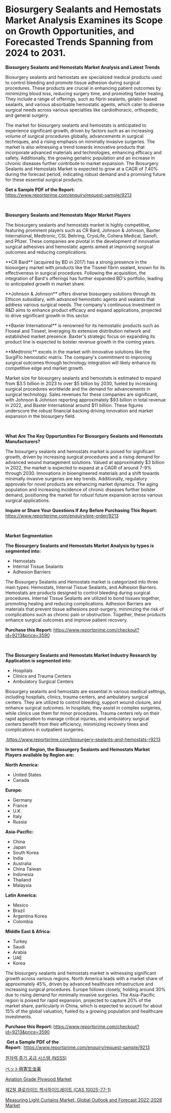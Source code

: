 <p><h1>Biosurgery Sealants and Hemostats Market Analysis Examines its Scope on Growth Opportunities, and Forecasted Trends Spanning from 2024 to 2031.</h1></p><p><strong>Biosurgery Sealants and Hemostats Market Analysis and Latest Trends</strong></p>
<p><p>Biosurgery sealants and hemostats are specialized medical products used to control bleeding and promote tissue adhesion during surgical procedures. These products are crucial in enhancing patient outcomes by minimizing blood loss, reducing surgery time, and promoting faster healing. They include a range of offerings, such as fibrin sealants, gelatin-based sealants, and various absorbable hemostatic agents, which cater to diverse surgical needs across various specialties like cardiothoracic, orthopedic, and general surgery.</p><p>The market for biosurgery sealants and hemostats is anticipated to experience significant growth, driven by factors such as an increasing volume of surgical procedures globally, advancements in surgical techniques, and a rising emphasis on minimally invasive surgeries. The market is also witnessing a trend towards innovative products that incorporate advanced materials and technologies, enhancing efficacy and safety. Additionally, the growing geriatric population and an increase in chronic diseases further contribute to market expansion. The Biosurgery Sealants and Hemostats Market is expected to grow at a CAGR of 7.40% during the forecast period, indicating robust demand and a promising future for these essential surgical products.</p></p>
<p><strong>Get a Sample PDF of the Report:&nbsp;</strong> <a href="https://www.reportprime.com/enquiry/request-sample/9213">https://www.reportprime.com/enquiry/request-sample/9213</a></p>
<p>&nbsp;</p>
<p><strong>Biosurgery Sealants and Hemostats Major Market Players</strong></p>
<p><p>The biosurgery sealants and hemostats market is highly competitive, featuring prominent players such as CR Bard, Johnson & Johnson, Baxter International, Medtronic, CSL Behring, CryoLife, Cohera Medical, Sanofi, and Pfizer. These companies are pivotal in the development of innovative surgical adhesives and hemostatic agents aimed at improving surgical outcomes and reducing complications.</p><p>**CR Bard** (acquired by BD in 2017) has a strong presence in the biosurgery market with products like the Tisseel fibrin sealant, known for its effectiveness in surgical procedures. Following the acquisition, the integration of Bard's offerings has further expanded BD's portfolio, leading to anticipated growth in market share.</p><p>**Johnson & Johnson** offers diverse biosurgery solutions through its Ethicon subsidiary, with advanced hemostatic agents and sealants that address various surgical needs. The company's continuous investment in R&D aims to enhance product efficacy and expand applications, projected to drive significant growth in this sector.</p><p>**Baxter International** is renowned for its hemostatic products such as Floseal and Tisseel, leveraging its extensive distribution network and established market presence. Baxter's strategic focus on expanding its product line is expected to bolster revenue growth in the coming years.</p><p>**Medtronic** excels in the market with innovative solutions like the SurgiFlo hemostatic matrix. The company's commitment to improving surgical outcomes through technology integration will likely enhance its competitive edge and market growth.</p><p>Market size for biosurgery sealants and hemostats is estimated to expand from $3.5 billion in 2023 to over $5 billion by 2030, fueled by increasing surgical procedures worldwide and the demand for advancements in surgical technology. Sales revenues for these companies are significant, with Johnson & Johnson reporting approximately $93 billion in total revenue in 2022, and Baxter International around $11 billion. These figures underscore the robust financial backing driving innovation and market expansion in the biosurgery field.</p></p>
<p>&nbsp;</p>
<p><strong>What Are The Key Opportunities For Biosurgery Sealants and Hemostats Manufacturers?</strong></p>
<p><p>The biosurgery sealants and hemostats market is poised for significant growth, driven by increasing surgical procedures and a rising demand for advanced wound management solutions. Valued at approximately $3 billion in 2022, the market is expected to expand at a CAGR of around 7-9% through 2030. Innovations in bioengineered materials and a shift towards minimally invasive surgeries are key trends. Additionally, regulatory approvals for novel products are enhancing market dynamics. The aging population and increasing incidence of chronic diseases further bolster demand, positioning the market for robust future expansion across various surgical applications.</p></p>
<p><strong>Inquire or Share Your Questions If Any Before Purchasing This Report:</strong> <a href="https://www.reportprime.com/enquiry/pre-order/9213">https://www.reportprime.com/enquiry/pre-order/9213</a></p>
<p>&nbsp;</p>
<p><strong>Market Segmentation</strong></p>
<p><strong>The Biosurgery Sealants and Hemostats Market Analysis by types is segmented into:</strong></p>
<p><ul><li>Hemostats</li><li>Internal Tissue Sealants</li><li>Adhesion Barriers</li></ul></p>
<p><p>The Biosurgery Sealants and Hemostats market is categorized into three main types: Hemostats, Internal Tissue Sealants, and Adhesion Barriers. Hemostats are products designed to control bleeding during surgical procedures. Internal Tissue Sealants are utilized to bond tissues together, promoting healing and reducing complications. Adhesion Barriers are materials that prevent tissue adhesions post-surgery, minimizing the risk of complications such as chronic pain or obstruction. Together, these products enhance surgical outcomes and improve patient recovery.</p></p>
<p><strong>Purchase this Report:&nbsp;</strong><a href="https://www.reportprime.com/checkout?id=9213&price=3590">https://www.reportprime.com/checkout?id=9213&price=3590</a></p>
<p>&nbsp;</p>
<p><strong>The Biosurgery Sealants and Hemostats Market Industry Research by Application is segmented into:</strong></p>
<p><ul><li>Hospitals</li><li>Clinics and Trauma Centers</li><li>Ambulatory Surgical Centers</li></ul></p>
<p><p>Biosurgery sealants and hemostats are essential in various medical settings, including hospitals, clinics, trauma centers, and ambulatory surgical centers. They are utilized to control bleeding, support wound closure, and enhance surgical outcomes. In hospitals, they assist in complex surgeries, while clinics use them for minor procedures. Trauma centers rely on their rapid application to manage critical injuries, and ambulatory surgical centers benefit from their efficiency, minimizing recovery times and complications in outpatient surgeries.</p></p>
<p><a href="https://www.reportprime.com/biosurgery-sealants-and-hemostats-r9213">&nbsp;https://www.reportprime.com/biosurgery-sealants-and-hemostats-r9213</a></p>
<p><strong>In terms of Region, the Biosurgery Sealants and Hemostats Market Players available by Region are:</strong></p>
<p>
    <p> <strong> North America: </strong>
        <ul>
            <li>United States</li>
            <li>Canada</li>
        </ul>
        </p> 
    <p> <strong> Europe: </strong>
        <ul>
            <li>Germany</li>
            <li>France</li>
            <li>U.K.</li>
            <li>Italy</li>
            <li>Russia</li>
        </ul>
        </p> 
    <p> <strong> Asia-Pacific: </strong>
        <ul>
            <li>China</li>
            <li>Japan</li>
            <li>South Korea</li>
            <li>India</li>
            <li>Australia</li>
            <li>China Taiwan</li>
            <li>Indonesia</li>
            <li>Thailand</li>
            <li>Malaysia</li>
        </ul>
        </p> 
    <p> <strong> Latin America: </strong>
        <ul>
            <li>Mexico</li>
            <li>Brazil</li>
            <li>Argentina Korea</li>
            <li>Colombia</li>
        </ul>
        </p> 
    <p> <strong> Middle East & Africa: </strong>
        <ul>
            <li>Turkey</li>
            <li>Saudi</li>
            <li>Arabia</li>
            <li>UAE</li>
            <li>Korea</li>
        </ul>
    </p>
    </p>
<p><p>The biosurgery sealants and hemostats market is witnessing significant growth across various regions. North America leads with a market share of approximately 45%, driven by advanced healthcare infrastructure and increasing surgical procedures. Europe follows closely, holding around 30% due to rising demand for minimally invasive surgeries. The Asia-Pacific region is poised for rapid expansion, projected to capture 20% of the market share, particularly in China, which is expected to account for about 15% of the global valuation, fueled by a growing population and healthcare investments.</p></p>
<p><strong>Purchase this Report: </strong><a href="https://www.reportprime.com/checkout?id=9213&price=3590">https://www.reportprime.com/checkout?id=9213&price=3590</a></p>
<p>&nbsp;<strong>Get a Sample PDF of the Report:&nbsp;&nbsp;</strong><a href="https://www.reportprime.com/enquiry/request-sample/9213">https://www.reportprime.com/enquiry/request-sample/9213</a></p>
<p><strong></strong></p>
<p><p><a href="https://medium.com/@joehodytkiewicz980/%EC%84%B8%EA%B3%84-nuclear-steam-supply-system-nsss-market-%EC%9D%80-2024%EC%97%90%EC%84%9C-2031%EB%A1%9C-%EC%97%B0%ED%8F%89%EA%B7%A0-%EC%A6%9D%EA%B0%80%EC%9C%A8%EC%9D%84-%EB%B3%B4%EC%9D%BC-%EA%B2%83%EC%9C%BC%EB%A1%9C-%EC%98%88%EC%83%81%EB%90%A9%EB%8B%88%EB%8B%A4-97bd1f8378a8">원자력 증기 공급 시스템 (NSSS)</a></p><p><a href="https://medium.com/@qarpaiop35/pets-parasiticide-medicines-market-%E3%81%AE%E3%82%B0%E3%83%AD%E3%83%BC%E3%83%90%E3%83%AB%E5%B8%82%E5%A0%B4%E6%A6%82%E8%A6%81%E3%81%AF-%E4%B8%96%E7%95%8C%E3%81%8A%E3%82%88%E3%81%B3%E4%B8%BB%E8%A6%81%E5%B8%82%E5%A0%B4%E3%81%AB%E3%81%8A%E3%81%91%E3%82%8B%E6%A5%AD%E7%95%8C%E3%81%AB%E5%BD%B1%E9%9F%BF%E3%82%92%E4%B8%8E%E3%81%88%E3%82%8B%E4%B8%BB%E8%A6%81%E3%81%AA%E3%83%88%E3%83%AC%E3%83%B3%E3%83%89%E3%81%AB%E3%81%A4%E3%81%84%E3%81%A6-%E7%8B%AC%E8%87%AA%E3%81%AE%E8%A6%96%E7%82%B9%E3%82%92%E6%8F%90%E4%BE%9B%E3%81%97%E3%81%BE%E3%81%99-02a522929ee6">ペット用寄生虫薬</a></p><p><a href="https://issuu.com/reportprime-2/docs/aviation-grade-plywood-market-size-_2b6b32f208eeb6">Aviation Grade Plywood Market</a></p><p><a href="https://medium.com/@joehodytkiewicz980/%EC%84%B8%EA%B3%84-ferric-chloride-hexahydrate-cas-10025-77-1-market-%EC%9D%80-2024%EC%97%90%EC%84%9C-2031%EB%A1%9C-%EC%97%B0%ED%8F%89%EA%B7%A0-%EC%A6%9D%EA%B0%80%EC%9C%A8%EC%9D%84-%EB%B3%B4%EC%9D%BC-%EA%B2%83%EC%9C%BC%EB%A1%9C-%EC%98%88%EC%83%81%EB%90%A9%EB%8B%88%EB%8B%A4-9d3f03220c82">제2철 클로라이드 헥사하이드레이트 (CAS 10025-77-1)</a></p><p><a href="https://medium.com/@nettieboyle87/the-global-measuring-light-curtains-market-global-outlook-and-forecast-2022-2028-market-is-22a3dd65ba83">Measuring Light Curtains Market, Global Outlook and Forecast 2022-2028 Market</a></p></p>